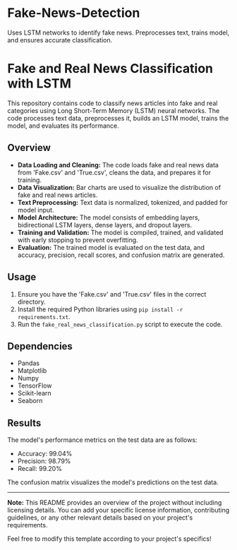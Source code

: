 # Fake-News-Detection
Uses LSTM networks to identify fake news. Preprocesses text, trains model, and ensures accurate classification.
# Fake and Real News Classification with LSTM

This repository contains code to classify news articles into fake and real categories using Long Short-Term Memory (LSTM) neural networks. The code processes text data, preprocesses it, builds an LSTM model, trains the model, and evaluates its performance.

## Overview

- **Data Loading and Cleaning:** The code loads fake and real news data from 'Fake.csv' and 'True.csv', cleans the data, and prepares it for training.
- **Data Visualization:** Bar charts are used to visualize the distribution of fake and real news articles.
- **Text Preprocessing:** Text data is normalized, tokenized, and padded for model input.
- **Model Architecture:** The model consists of embedding layers, bidirectional LSTM layers, dense layers, and dropout layers.
- **Training and Validation:** The model is compiled, trained, and validated with early stopping to prevent overfitting.
- **Evaluation:** The trained model is evaluated on the test data, and accuracy, precision, recall scores, and confusion matrix are generated.

## Usage

1. Ensure you have the 'Fake.csv' and 'True.csv' files in the correct directory.
2. Install the required Python libraries using `pip install -r requirements.txt`.
3. Run the `fake_real_news_classification.py` script to execute the code.

## Dependencies

- Pandas
- Matplotlib
- Numpy
- TensorFlow
- Scikit-learn
- Seaborn

## Results

The model's performance metrics on the test data are as follows:
- Accuracy: 99.04%
- Precision: 98.79%
- Recall: 99.20%

The confusion matrix visualizes the model's predictions on the test data.


---

**Note:** This README provides an overview of the project without including licensing details. You can add your specific license information, contributing guidelines, or any other relevant details based on your project's requirements.

Feel free to modify this template according to your project's specifics!
